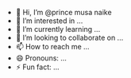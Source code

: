 - 👋 Hi, I’m @prince musa naike
- 👀 I’m interested in ...
- 🌱 I’m currently learning ...
- 💞️ I’m looking to collaborate on ...
- 📫 How to reach me ...
- 😄 Pronouns: ...
- ⚡ Fun fact: ...

<!---
princenaike/princenaike is a ✨ special ✨ repository because its `README.md` (this file) appears on your GitHub profile.
You can click the Preview link to take a look at your changes.
--->

